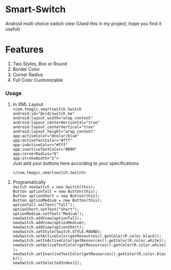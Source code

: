 # Smart-Switch
Android multi choice switch view (Used this in my project, hope you find it useful)

<h1>Features</h1>
<ol style="list-style:decimal">
  <li>Two Styles, Box or Round</li>
  <li>Border Color</li>
  <li>Corner Radius</li>
  <li>Full Color Customizable</li>
</ol>
<h3>Usage</h3>
<ul style="list-style:decimal">
  <li>In XML Layout </li>
  <code>&lt;com.tmagic.smartswitch.Switch</code><br/>
  <code>android:id="@+id/switch_me"</code><br/>
  <code>android:layout_width="wrap_content"</code> <br>
  <code>android:layout_centerHorizontal="true"</code> <br>
  <code>android:layout_centerVertical="true"</code><br>
  <code>android:layout_height="wrap_content"</code><br>
  <code>app:activeColor="@color/blue"</code><br>
  <code>app:activeTextColor="#fff"</code><br>
  <code>app:inActiveColor="#fff"</code><br>
  <code>app:inactiveTextColor="#000"</code><br>
  <code>app:cornerRadius="6"</code><br>
  <code>app:strokeWidth="2"&gt;</code><br>
  Just add your buttons here according to your specifications
  <p><code>&lt;/com.tmagic.smartswitch.Switch&gt;</code></p>
  
  <li>Programatically</li>
  <code>Switch newSwitch = new Switch(this);</code><br/>
  <code>Button optionTall = new Button(this);</code><br/>
  <code>Button optionShort = new Button(this);</code><br/>
  <code>Button optionMedium = new Button(this);</code><br/>
  <code>optionTall.setText("Tall");</code><br/>
  <code>optionShort.setText("Short");</code><br/>
  <code>optionMedium.setText("Medium");</code><br/>
  <code>newSwitch.addView(optionTall);</code><br/>
  <code>newSwitch.addView(optionMedium);</code><br/>
  <code>newSwitch.addView(optionShort);</code><br/>
  <code>newSwitch.setStyle(Switch.STYLE.ROUND);</code><br/>
  <code>newSwitch.setActiveColor(getResources().getColor(R.color.black));</code><br/>
  <code>newSwitch.setInActiveColor(getResources().getColor(R.color.white));</code><br/>
  <code>newSwitch.setActiveTextColor(getResources().getColor(R.color.white));</code><br/>
  <code>newSwitch.setInactiveTextColor(getResources().getColor(R.color.black));</code><br/>
  <code>newSwitch.setSelectedIndex(2);</code><br/>

  
</ul>


